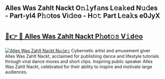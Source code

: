 ## Alles Was Zahlt Nackt O𝚗𝚕yf𝚊ns L𝚎a𝚔ed N𝚞𝚍es - Part-yI4 P𝚑𝚘tos Vi𝚍𝚎o - H𝚘𝚝 Part L𝚎a𝚔s e0JyX

# <h2><a href="http://kf9kdm.oniu.top/?m=Alles+Was+Zahlt+Nackt">🔗👉 🔴 Alles Was Zahlt Nackt P𝚑ot𝚘𝚜 V𝚒d𝚎o</a></h2>

[![Alles Was Zahlt Nackt Nu𝚍e𝚜](https://i.imgur.com/0qMVB7G.gif)](http://kf9kdm.oniu.top/?m=Alles+Was+Zahlt+Nackt)
Cybernetic artist and amusement giver Alles Was Zahlt Nackt, acclaimed for publishing dance and lifestyle tutorials through viral dance moves and short clips. Inspiring public speaker Alles Was Zahlt Nackt, celebrated for their ability to inspire and motivate large audiences.  
